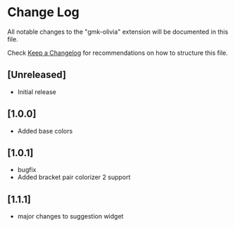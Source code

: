 # Change Log

All notable changes to the "gmk-olivia" extension will be documented in this file.

Check [Keep a Changelog](http://keepachangelog.com/) for recommendations on how to structure this file.

## [Unreleased]

- Initial release

## [1.0.0]

- Added base colors
## [1.0.1]
- bugfix
- Added bracket pair colorizer 2 support

## [1.1.1]
- major changes to suggestion widget


